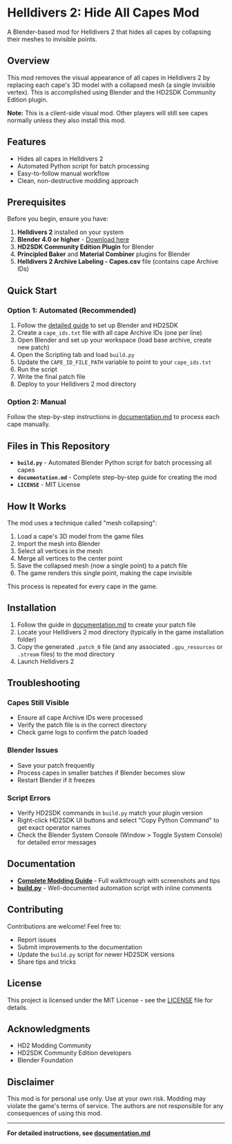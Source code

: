 # Helldivers 2: Hide All Capes Mod

A Blender-based mod for Helldivers 2 that hides all capes by collapsing their meshes to invisible points.

## Overview

This mod removes the visual appearance of all capes in Helldivers 2 by replacing each cape's 3D model with a collapsed mesh (a single invisible vertex). This is accomplished using Blender and the HD2SDK Community Edition plugin.

**Note:** This is a client-side visual mod. Other players will still see capes normally unless they also install this mod.

## Features

- Hides all capes in Helldivers 2
- Automated Python script for batch processing
- Easy-to-follow manual workflow
- Clean, non-destructive modding approach

## Prerequisites

Before you begin, ensure you have:

1. **Helldivers 2** installed on your system
2. **Blender 4.0 or higher** - [Download here](https://www.blender.org/download/)
3. **HD2SDK Community Edition Plugin** for Blender
4. **Principled Baker** and **Material Combiner** plugins for Blender
5. **Helldivers 2 Archive Labeling - Capes.csv** file (contains cape Archive IDs)

## Quick Start

### Option 1: Automated (Recommended)

1. Follow the [detailed guide](documentation.md) to set up Blender and HD2SDK
2. Create a `cape_ids.txt` file with all cape Archive IDs (one per line)
3. Open Blender and set up your workspace (load base archive, create new patch)
4. Open the Scripting tab and load `build.py`
5. Update the `CAPE_ID_FILE_PATH` variable to point to your `cape_ids.txt`
6. Run the script
7. Write the final patch file
8. Deploy to your Helldivers 2 mod directory

### Option 2: Manual

Follow the step-by-step instructions in [documentation.md](documentation.md) to process each cape manually.

## Files in This Repository

- **`build.py`** - Automated Blender Python script for batch processing all capes
- **`documentation.md`** - Complete step-by-step guide for creating the mod
- **`LICENSE`** - MIT License

## How It Works

The mod uses a technique called "mesh collapsing":

1. Load a cape's 3D model from the game files
2. Import the mesh into Blender
3. Select all vertices in the mesh
4. Merge all vertices to the center point
5. Save the collapsed mesh (now a single point) to a patch file
6. The game renders this single point, making the cape invisible

This process is repeated for every cape in the game.

## Installation

1. Follow the guide in [documentation.md](documentation.md) to create your patch file
2. Locate your Helldivers 2 mod directory (typically in the game installation folder)
3. Copy the generated `.patch_0` file (and any associated `.gpu_resources` or `.stream` files) to the mod directory
4. Launch Helldivers 2

## Troubleshooting

### Capes Still Visible
- Ensure all cape Archive IDs were processed
- Verify the patch file is in the correct directory
- Check game logs to confirm the patch loaded

### Blender Issues
- Save your patch frequently
- Process capes in smaller batches if Blender becomes slow
- Restart Blender if it freezes

### Script Errors
- Verify HD2SDK commands in `build.py` match your plugin version
- Right-click HD2SDK UI buttons and select "Copy Python Command" to get exact operator names
- Check the Blender System Console (Window > Toggle System Console) for detailed error messages

## Documentation

- **[Complete Modding Guide](documentation.md)** - Full walkthrough with screenshots and tips
- **[build.py](build.py)** - Well-documented automation script with inline comments

## Contributing

Contributions are welcome! Feel free to:

- Report issues
- Submit improvements to the documentation
- Update the `build.py` script for newer HD2SDK versions
- Share tips and tricks

## License

This project is licensed under the MIT License - see the [LICENSE](LICENSE) file for details.

## Acknowledgments

- HD2 Modding Community
- HD2SDK Community Edition developers
- Blender Foundation

## Disclaimer

This mod is for personal use only. Use at your own risk. Modding may violate the game's terms of service. The authors are not responsible for any consequences of using this mod.

---

**For detailed instructions, see [documentation.md](documentation.md)**
